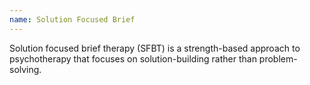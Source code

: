 ```yaml
---
name: Solution Focused Brief
---
```

Solution focused brief therapy (SFBT) is a strength-based approach to psychotherapy that focuses on solution-building rather than problem-solving.

